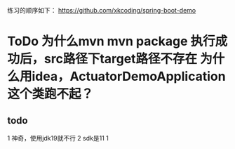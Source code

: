 练习的顺序如下： https://github.com/xkcoding/spring-boot-demo
# ToDo 为什么mvn mvn package 执行成功后，src路径下target路径不存在 为什么用idea，ActuatorDemoApplication 这个类跑不起？
## todo 
1 神奇，使用jdk19就不行
2 sdk是11
1 